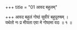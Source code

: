 +++
title = "01 आवद बहुलम्"

+++
आवद बहुलं गोष्ठं सुवीरं बहुपूरुषम् ।  
यथेतो नः प्र मीयता एवा मे गोष्ठमा वदः ॥ १ ॥